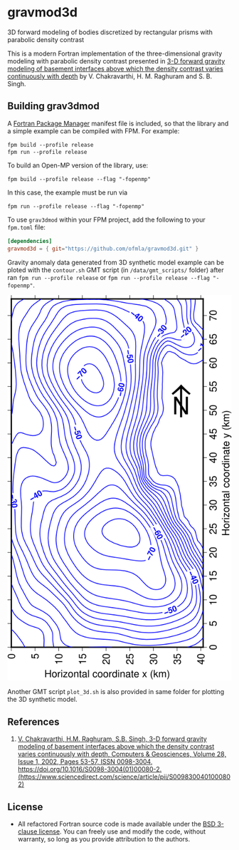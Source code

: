 # gravmod3d
3D forward modeling of bodies discretized by rectangular prisms with parabolic density contrast

This is a modern Fortran implementation of the three-dimensional gravity modeling with parabolic density contrast presented in [3-D forward gravity modeling of basement interfaces above which the density contrast varies continuously with depth](https://www.sciencedirect.com/science/article/pii/S0098300401000802) by V. Chakravarthi, H. M. Raghuram and S. B. Singh.

## Building grav3dmod

A [Fortran Package Manager](https://github.com/fortran-lang/fpm) manifest file is included, so that the library and a simple example can be compiled with FPM. For example:

```
fpm build --profile release
fpm run --profile release
```
To build an Open-MP version of the library, use:
```
fpm build --profile release --flag "-fopenmp"
```
In this case, the example must be run via
```
fpm run --profile release --flag "-fopenmp"
```

To use `grav3dmod` within your FPM project, add the following to your `fpm.toml` file:
```toml
[dependencies]
gravmod3d = { git="https://github.com/ofmla/gravmod3d.git" }
```
Gravity anomaly data generated from 3D synthetic model example can be ploted with the `contour.sh` GMT script (in `/data/gmt_scripts/` folder) after ran `fpm run --profile release` or `fpm run --profile release --flag "-fopenmp"`.

<p align="center">
  <img src="https://github.com/ofmla/gravmod3d/blob/main/data/gmt_scripts/contour.svg#gh-light-mode-only" width="600"/>
</p>

Another GMT script `plot_3d.sh` is also provided in same folder for plotting the 3D synthetic model.

## References

1. [V. Chakravarthi, H.M. Raghuram, S.B. Singh,
3-D forward gravity modeling of basement interfaces above which the density contrast varies continuously with depth,
Computers & Geosciences,
Volume 28, Issue 1,
2002,
Pages 53-57,
ISSN 0098-3004,
https://doi.org/10.1016/S0098-3004(01)00080-2.
(https://www.sciencedirect.com/science/article/pii/S0098300401000802)](https://doi.org/10.1016/S0098-3004(01)00080-2)

## License

* All refactored Fortran source code is made available under the [BSD 3-clause license](https://github.com/ofmla/gravmod3d/blob/main/LICENSE). You can freely use and modify the code, without warranty, so long as you provide attribution to the authors.

